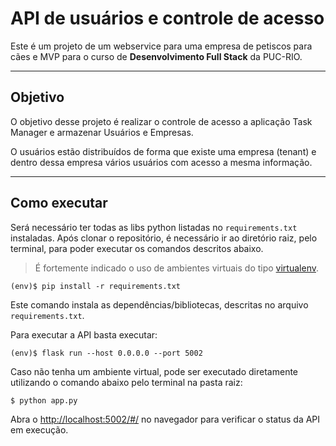 # API de usuários e controle de acesso

Este é um projeto de um webservice para uma empresa de petiscos para cães e MVP para o curso de **Desenvolvimento Full Stack** da PUC-RIO.

---

## Objetivo

O objetivo desse projeto é realizar o controle de acesso a aplicação Task Manager e armazenar Usuários e Empresas.

O usuários estão distribuídos de forma que existe uma empresa (tenant) e dentro dessa empresa vários usuários com acesso a mesma informação.

---
## Como executar 


Será necessário ter todas as libs python listadas no `requirements.txt` instaladas.
Após clonar o repositório, é necessário ir ao diretório raiz, pelo terminal, para poder executar os comandos descritos abaixo.

> É fortemente indicado o uso de ambientes virtuais do tipo [virtualenv](https://virtualenv.pypa.io/en/latest/installation.html).

```
(env)$ pip install -r requirements.txt
```

Este comando instala as dependências/bibliotecas, descritas no arquivo `requirements.txt`.

Para executar a API  basta executar:

```
(env)$ flask run --host 0.0.0.0 --port 5002
```
Caso não tenha um ambiente virtual, pode ser executado diretamente utilizando o comando abaixo pelo terminal na pasta raiz: 

```
$ python app.py
```

Abra o [http://localhost:5002/#/](http://localhost:5002/#/) no navegador para verificar o status da API em execução.